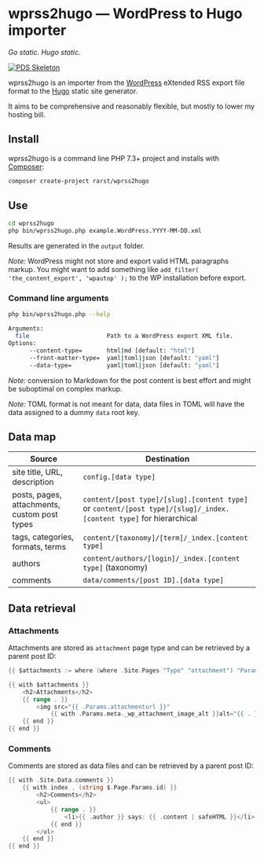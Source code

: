 # wprss2hugo — WordPress to Hugo importer
_Go static. Hugo static._

[![PDS Skeleton](https://img.shields.io/badge/pds-skeleton-blue.svg)](https://github.com/php-pds/skeleton)

wprss2hugo is an importer from the [WordPress](https://wordpress.org/) eXtended RSS export file format to the [Hugo](https://gohugo.io/) static site generator.

It aims to be comprehensive and reasonably flexible, but mostly to lower my hosting bill.

## Install

wprss2hugo is a command line PHP 7.3+ project and installs with [Composer](https://getcomposer.org/):

```bash
composer create-project rarst/wprss2hugo
```

## Use

```bash
cd wprss2hugo
php bin/wprss2hugo.php example.WordPress.YYYY-MM-DD.xml
```

Results are generated in the `output` folder.

_Note:_ WordPress might not store and export valid HTML paragraphs markup. You might want to add something like `add_filter( 'the_content_export', 'wpautop' );` to the WP installation before export.

### Command line arguments

```bash
php bin/wprss2hugo.php --help

Arguments:
  file                      Path to a WordPress export XML file.
Options:
      --content-type=       html|md [default: "html"]
      --front-matter-type=  yaml|toml|json [default: "yaml"]
      --data-type=          yaml|toml|json [default: "yaml"]
```

_Note:_ conversion to Markdown for the post content is best effort and might be suboptimal on complex markup.

_Note:_ TOML format is not meant for data, data files in TOML will have the data assigned to a dummy `data` root key.

## Data map

Source | Destination
-|-
site title, URL, description | `config.[data type]`
posts, pages, attachments, custom post types | `content/[post type]/[slug].[content type]` or `content/[post type]/[slug]/_index.[content type]` for hierarchical 
tags, categories, formats, terms | `content/[taxonomy]/[term]/_index.[content type]`
authors | `content/authors/[login]/_index.[content type]` (taxonomy)
comments | `data/comments/[post ID].[data type]`

## Data retrieval

### Attachments

Attachments are stored as `attachment` page type and can be retrieved by a parent post ID:

```go
{{ $attachments := where (where .Site.Pages "Type" "attachment") "Params.parentid" .Params.id }}

{{ with $attachments }}
    <h2>Attachments</h2>
    {{ range . }}
        <img src="{{ .Params.attachmenturl }}"
            {{ with .Params.meta._wp_attachment_image_alt }}alt="{{ . }}"{{ end }} />
    {{ end }}
{{ end }}
```

### Comments

Comments are stored as data files and can be retrieved by a parent post ID:

```go
{{ with .Site.Data.comments }}
    {{ with index . (string $.Page.Params.id) }}
        <h2>Comments</h2>
        <ul>
            {{ range . }}
                <li>{{ .author }} says: {{ .content | safeHTML }}</li>
            {{ end }}
        </ul>
    {{ end }}
{{ end }}
```